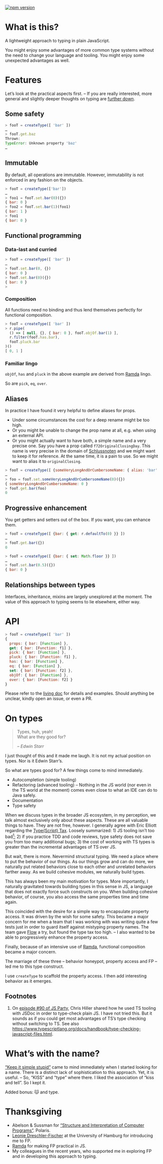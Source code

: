 [![npm version](https://img.shields.io/npm/v/kiss-and-type.svg)](https://www.npmjs.com/package/kiss-and-type)


# What is this?

A lightweight approach to typing in plain JavaScript.

You might enjoy some advantages of more common type systems without the need to change your language and tooling. You might enjoy some unexpected advantages as well.


# Features

Let’s look at the practical aspects first. – If you are really interested, more general and slightly deeper thoughts on typing are [further down](#on-types).


## Some safety

```javascript
> fooT = createType([ 'bar' ])
…
> fooT.get.baz
Thrown:
TypeError: Unknown property 'baz'
…
```

## Immutable

By default, all operations are immutable.
However, immutability is not enforced in any fashion on the objects.

```javascript
> fooT = createType(['bar'])
…
> foo1 = fooT.set.bar(0)({})
{ bar: 0 }
> foo2 = fooT.set.bar(1)(foo1)
{ bar: 1 }
> foo1
{ bar: 0 }
```

## Functional programming

### Data-last and curried

```javascript
> fooT = createType([ 'bar' ])
…
> fooT.set.bar(0, {})
{ bar: 0 }
> fooT.set.bar(0)({})
{ bar: 0 }
>
```


### Composition

All functions need no binding and thus lend themselves perfectly for functional composition.

```javascript
> fooT = createType([ 'bar' ])
> r.pipe(
  () => [ null, {}, { bar: 0 }, fooT.objOf.bar(1) ],
  r.filter(fooT.has.bar),
  fooT.pluck.bar
)()
[ 0, 1 ]
```

### Familiar lingo

`objOf`, `has` and `pluck` in the above example are derived from [Ramda](https://ramdajs.com/) lingo.

So are `pick`, `eq`, `over`.


## Aliases

In practice I have found it very helpful to define aliases for props. 
* Under some circumstances the cost for a deep rename might be too high. 
* Or you might be unable to change the prop name at all, e.g. when using an external API. 
* Or you might actually want to have both, a simple name and a very precise one. Say you have a prop called `f72OriginalClosingDay`. This name is very precise in the domain of [Schlussnoten](https://de.wikipedia.org/wiki/Schlussnote) and we might want to keep it for reference. At the same time, it is a pain to use. So we might want to alias it to `originalClosing`.

```javascript
> fooT = createType([ {someVeryLongAndOrCumbersomeName: { alias: 'bar' }} ])
…
> foo = fooT.set.someVeryLongAndOrCumbersomeName(0)({})
{ someVeryLongAndOrCumbersomeName: 0 }
> fooT.get.bar(foo)
0
```

## Progressive enhancement

You get getters and setters out of the box. If you want, you can enhance them.

```javascript
> fooT = createType([ {bar: { get: r.defaultTo(0) }} ])
…
> fooT.get.bar({})
0
```

```javascript
> fooT = createType([ {bar: { set: Math.floor }} ])
…
> fooT.set.bar(0.5)({})
{ bar: 0 }
```

## Relationships between types

Interfaces, inheritance, mixins are largely unexplored at the moment. The value of this approach to typing seems to lie elsewhere, either way.


# API

```javascript
> fooT = createType([ 'bar' ])
{
  props: { bar: [Function] },
  get: { bar: [Function: f1] },
  pick: { bar: [Function] },
  pluck: { bar: [Function: f1] },
  has: { bar: [Function] },
  eq: { bar: [Function] },
  set: { bar: [Function: f2] },
  objOf: { bar: [Function] },
  over: { bar: [Function: f2] }
}
```

Please refer to the [living doc](./src/living.doc.test.js) for details and examples. Should anything be unclear, kindly open an issue, or even a PR.


# On types

> Types, huh, yeah!  
> What are they good for?
> 
> _– Edwin Starr_

I just thought of this and it made me laugh. It is not my actual position on types. Nor is it Edwin Starr’s.

So what are types good for? A few things come to mind immediately.

* Autocompletion (simple tooling)
* Refactoring (advanced tooling) – Nothing in the JS world (nor even in the TS world at the moment) comes even close to what an IDE can do to Java safely.
* Documentation
* Type safety

When we discuss types in the broader JS ecosystem, in my perception, we talk almost exclusively only about these aspects. These are all valuable things to have. They are not free, however. I generally agree with Eric Elliott regarding the [Type(Script) Tax](https://medium.com/javascript-scene/the-typescript-tax-132ff4cb175b). Loosely summarized: 1) JS tooling isn’t too bad[<sup>1</sup>](#1); 2) if you practice TDD and code reviews, type safety does not save you from too many additional bugs; 3) the cost of working with TS types is greater than the incremental advantages of TS over JS.

But wait, there is more. Nevermind structural typing. We need a place where to put the behavior of our things. As our things grow and can do more, we naturally put related behaviors close to each other and unrelated behaviors farther away. As we build cohesive modules, we naturally build types.

This has always been my main motivation for types. More importantly, I naturally gravitated towards building types in this sense in JS, a language that does not exactly force such constructs on you. When building cohesive behavior, of course, you also access the same properties time and time again. 

This coincided with the desire for a simple way to encapsulate property access. It was driven by the wish for some safety. This became a major concern for me when a team that I was working with was writing quite a few tests just in order to guard itself against mistyping property names. The team gave [Flow](https://flow.org/) a try, but found the type tax too high. – I also wanted to be able to progressively enhance the property access.

Finally, because of an intensive use of [Ramda](https://ramdajs.com/), functional composition became a major concern.

The marriage of these three – behavior honeypot, property access and FP – led me to this type construct.

I use `createType` to scaffold the property access. I then add interesting behavior as it emerges.


## Footnotes

1. <a class="anchor" id="1"></a> 
On [episode #90 of JS Party](https://changelog.com/jsparty/90#transcript-64), Chris Hiller shared how he used TS tooling with JSDoc in order to type-check plain JS. I have not tried this. But it sounds as if you could get most advantages of TS’s type checking without switching to TS. See also <https://www.typescriptlang.org/docs/handbook/type-checking-javascript-files.html>.


# What’s with the name?

[“Keep it simple stupid”](https://en.wikipedia.org/wiki/KISS_principle) came to mind immediately when I started looking for a name. There is a distinct lack of sophistication to this approach. Yet, it is useful. – So, “KISS” and “type” where there. I liked the association of “kiss and tell”. So I kept it.

Added bonus: 😽 and type.


# Thanksgiving

* Abelson & Sussman for [“Structure and Interpretation of Computer Programs”](https://en.wikipedia.org/wiki/Structure_and_Interpretation_of_Computer_Programs). Polaris.
* [Leonie Dreschler-Fischer](https://www.inf.uni-hamburg.de/inst/ab/sav/people/dreschler.html) at the University of Hamburg for introducing me to FP.
* [Ramda](https://ramdajs.com/) for making FP practical in JS.
* My colleagues in the recent years, who supported me in exploring FP and in developing this approach to typing.
